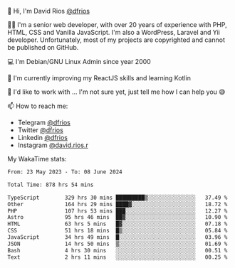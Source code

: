 👋 Hi, I'm David Rios [@dfrios](https://github.com/dfrios)

👨‍💻 I'm a senior web developer, with over 20 years of experience with PHP, HTML, CSS and Vanilla JavaScript. I'm also a WordPress, Laravel and Yii developer. Unfortunately, most of my projects are copyrighted and cannot be published on GitHub.

💻 I'm Debian/GNU Linux Admin since year 2000

🌱 I'm currently improving my ReactJS skills and learning Kotlin

💞️ I'd like to work with ... I'm not sure yet, just tell me how I can help you 😅


📫 How to reach me:
* Telegram [@dfrios](https://t.me/dfrios)
* Twitter [@dfrios](https://twitter.com/dfrios)
* Linkedin [@dfrios](https://linkedin.com/in/dfrios)
* Instagram [@david.rios.r](https://instagram.com/david.rios.r)



My WakaTime stats:
<!--START_SECTION:waka-->

```txt
From: 23 May 2023 - To: 08 June 2024

Total Time: 878 hrs 54 mins

TypeScript        329 hrs 30 mins █████████▒░░░░░░░░░░░░░░░   37.49 %
Other             164 hrs 29 mins ████▓░░░░░░░░░░░░░░░░░░░░   18.72 %
PHP               107 hrs 53 mins ███░░░░░░░░░░░░░░░░░░░░░░   12.27 %
Astro             95 hrs 46 mins  ██▓░░░░░░░░░░░░░░░░░░░░░░   10.90 %
HTML              63 hrs 5 mins   █▓░░░░░░░░░░░░░░░░░░░░░░░   07.18 %
CSS               51 hrs 18 mins  █▒░░░░░░░░░░░░░░░░░░░░░░░   05.84 %
JavaScript        34 hrs 49 mins  █░░░░░░░░░░░░░░░░░░░░░░░░   03.96 %
JSON              14 hrs 50 mins  ▒░░░░░░░░░░░░░░░░░░░░░░░░   01.69 %
Bash              4 hrs 30 mins   ░░░░░░░░░░░░░░░░░░░░░░░░░   00.51 %
Text              2 hrs 11 mins   ░░░░░░░░░░░░░░░░░░░░░░░░░   00.25 %
```

<!--END_SECTION:waka-->
